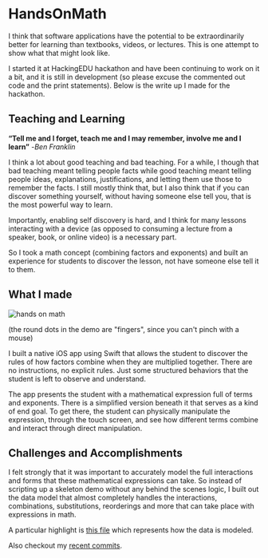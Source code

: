 # HandsOnMath

I think that software applications have the potential to be extraordinarily better for learning than textbooks, videos, or lectures. This is one attempt to show what that might look like.

I started it at HackingEDU hackathon and have been continuing to work on it a bit, and it is still in development (so please excuse the commented out code and the print statements). Below is the write up I made for the hackathon.

## Teaching and Learning

**“Tell me and I forget, teach me and I may remember, involve me and I learn”**  -_Ben Franklin_

I think a lot about good teaching and bad teaching. For a while, I though that bad teaching meant telling people facts while good teaching meant telling people ideas, explanations, justifications, and letting them use those to remember the facts. I still mostly think that, but I also think that if you can discover something yourself, without having someone else tell you, that is the most powerful way to learn.

Importantly, enabling self discovery is hard, and I think for many lessons interacting with a device (as opposed to consuming a lecture from a speaker, book, or online video) is a necessary part.

So I took a math concept (combining factors and exponents) and built an experience for students to discover the lesson, not have someone else tell it to them. 

 
## What I made

![hands on math](http://i.imgur.com/JMq3Doq.gif)

(the round dots in the demo are "fingers", since you can't pinch with a mouse)

I built a native iOS app using Swift that allows the student to discover the rules of how factors combine when they are multiplied together. There are no instructions, no explicit rules. Just some structured behaviors that the student is left to observe and understand. 

The app presents the student with a mathematical expression full of terms and exponents. There is a simplified version beneath it that serves as a kind of end goal. To get there, the student can physically manipulate the expression, through the touch screen, and see how different terms combine and interact through direct manipulation.

## Challenges and Accomplishments

I felt strongly that it was important to accurately model the full interactions and forms that these mathematical expressions can take. So instead of scripting up a skeleton demo without any behind the scenes logic, I built out the data model that almost completely handles the interactions, combinations, substitutions, reorderings and more that can take place with expressions in math.

A particular highlight is [this file](https://github.com/mlipman/HandsOnMath/blob/master/HandsOnMath/ExpressionBrain.swift) which represents how the data is modeled.

Also checkout my [recent commits](https://github.com/mlipman/HandsOnMath/commits/master).
